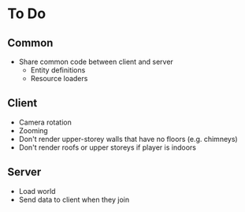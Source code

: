 # To Do

## Common

 - Share common code between client and server
    - Entity definitions
    - Resource loaders

## Client

 - Camera rotation
 - Zooming
 - Don't render upper-storey walls that have no floors (e.g. chimneys)
 - Don't render roofs or upper storeys if player is indoors

## Server

 - Load world
 - Send data to client when they join
